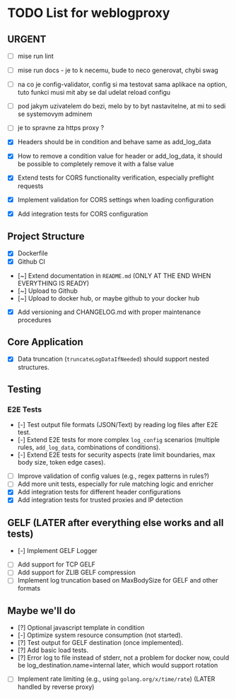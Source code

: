 # TODO List for weblogproxy

## URGENT

- [ ] mise run lint
- [ ] mise run docs - je to k necemu, bude to neco generovat, chybi swag
- [ ] na co je config-validator, config si ma testovat sama aplikace na option, tuto funkci musi mit aby se dal udelat reload configu
- [ ] pod jakym uzivatelem do bezi, melo by to byt nastavitelne, at mi to sedi se systemovym adminem
- [ ] je to spravne za https proxy ?

- [x] Headers should be in condition and behave same as add_log_data
- [x] How to remove a condition value for header or add_log_data, it should be possible to completely remove it with a false value

- [x] Extend tests for CORS functionality verification, especially preflight requests
- [x] Implement validation for CORS settings when loading configuration
- [x] Add integration tests for CORS configuration

## Project Structure

- [x] Dockerfile
- [x] Github CI
- [~] Extend documentation in `README.md` (ONLY AT THE END WHEN EVERYTHING IS READY)
- [~] Upload to Github
- [~] Upload to docker hub, or maybe github to your docker hub
- [x] Add versioning and CHANGELOG.md with proper maintenance procedures

## Core Application

- [x] Data truncation (`truncateLogDataIfNeeded`) should support nested structures.

## Testing

### E2E Tests

- [-] Test output file formats (JSON/Text) by reading log files after E2E test.
- [-] Extend E2E tests for more complex `log_config` scenarios (multiple rules, `add_log_data`, combinations of conditions).
- [-] Extend E2E tests for security aspects (rate limit boundaries, max body size, token edge cases). 
- [ ] Improve validation of config values (e.g., regex patterns in rules?)
- [ ] Add more unit tests, especially for rule matching logic and enricher
- [x] Add integration tests for different header configurations
- [x] Add integration tests for trusted proxies and IP detection

## GELF (LATER after everything else works and all tests)

- [-] Implement GELF Logger
- [ ] Add support for TCP GELF
- [ ] Add support for ZLIB GELF compression
- [ ] Implement log truncation based on MaxBodySize for GELF and other formats

## Maybe we'll do

- [?] Optional javascript template in condition
- [-] Optimize system resource consumption (not started). 
- [?] Test output for GELF destination (once implemented).
- [?] Add basic load tests.
- [?] Error log to file instead of stderr, not a problem for docker now, could be log_destination.name=internal later, which would support rotation
- [ ] Implement rate limiting (e.g., using `golang.org/x/time/rate`) (LATER handled by reverse proxy)
